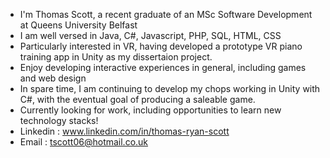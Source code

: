 - I'm Thomas Scott, a recent graduate of an MSc Software Development at Queens University Belfast
- I am well versed in Java, C#, Javascript, PHP, SQL, HTML, CSS
- Particularly interested in VR, having developed a prototype VR piano training app in Unity as my dissertaion project.
- Enjoy developing interactive experiences in general, including games and web design
- In spare time, I am continuing to develop my chops working in Unity with C#, with the eventual goal of producing a saleable game. 
- Currently looking for work, including opportunities to learn new technology stacks!
- Linkedin : www.linkedin.com/in/thomas-ryan-scott
- Email : tscott06@hotmail.co.uk

<!---
tscott06/tscott06 is a ✨ special ✨ repository because its `README.md` (this file) appears on your GitHub profile.
You can click the Preview link to take a look at your changes.
--->
